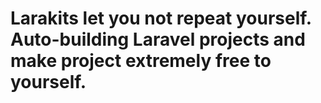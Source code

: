 # Larakits let you not repeat yourself. Auto-building Laravel projects and make project extremely free to yourself. 
